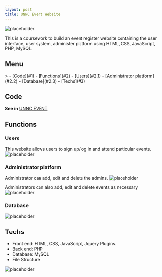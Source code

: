 ```yaml
---
layout: post
title: UNNC Event Website
---
```

![placeholder](http://okkrf0epo.bkt.clouddn.com/unnc-event-user.gif)
<div class="message">
This is a coursework to build an event register website containing the user interface, user system, administer platform using HTML, CSS, JavaScript, PHP, MySQL.
</div>

<h2>Menu</h2>> 
- [Code](#1)
- [Functions](#2)
	- [Users](#2.1)
	- [Administrator platform](#2.2)
    - [Database](#2.3)
- [Techs](#3)

<h2 id="1">Code</h2>

**See in** [UNNC EVENT](https://github.com/yehan-xiao/UNNC-EVENT)

<h2 id="2">Functions</h2>

<h3 id="2.1">Users</h3>

This website allows users to sign up/log in and attend particular events.
![placeholder](http://okkrf0epo.bkt.clouddn.com/unnc-event-user.gif)


<h3 id="2.2">Administrator platform</h3>

Administrator can add, edit and delete the admins.
![placeholder](http://okkrf0epo.bkt.clouddn.com/unnc-event-admin.gif)

Administrators can also add, edit and delete events as necessary
![placeholder](http://okkrf0epo.bkt.clouddn.com/unnc-event-event.gif)


<h3 id="2.3">Database</h3>

![placeholder](http://okkrf0epo.bkt.clouddn.com/unnc-event-database.gif)


<h2 id="3">Techs</h2>

- Front end: HTML, CSS, JavaScript, Jquery Plugins.
- Back end: PHP
- Database: MySQL
- File Structure 

![placeholder](http://okkrf0epo.bkt.clouddn.com/UNNC-EVENT-Struct.png)


